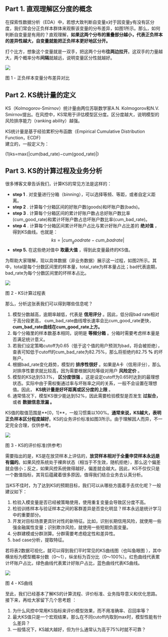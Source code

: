 ## **Part 1. 直观理解区分度的概念**

在探索性数据分析（EDA）中，若想大致判断自变量x对于因变量y有没有区分度，我们常会分正负样本群体来观察该变量的分布差异，如图1所示。那么，如何判断自变量是有用的？直观理解，**如果这两个分布的重叠部分越小，代表正负样本的差异性越大，自变量就能把正负样本更好地区分开。**

打个比方，想象这个变量就是一双手，把这两个分布**往两边拉开**。这双手的力量越大，两个概率分布**间隔**就越远，说明变量区分性就越好。

![](https://pic3.zhimg.com/80/v2-2f5516fd94c1f244f27f1cbf1995b7a2_720w.jpg)

图 1 - 正负样本变量分布差异对比

## **Part 2. KS统计量的定义**

KS（Kolmogorov-Smirnov）统计量由两位苏联数学家A.N. Kolmogorov和N.V. Smirnov提出。在风控中，KS常用于评估模型区分度。区分度越大，说明模型的风险排序能力（ranking ability）越强。

KS统计量是基于经验累积分布函数（Empirical Cumulative Distribution Function，ECDF\)  
建立的，一般定义为：

\(1\)ks=max{\|cum\(bad\_rate\)−cum\(good\_rate\)\|}

## **Part 3. KS的计算过程及业务分析**

很多博客文章告诉我们，计算KS的常见方法是这样的：

* **step 1**
  . 对变量进行分箱（binning），可以选择等频、等距，或者自定义距离。
* **step 2**
  . 计算每个分箱区间的好账户数\(goods\)和坏账户数\(bads\)。
* **step 3**
  . 计算每个分箱区间的累计好账户数占总好账户数比率\(cum\_good\_rate\)和累计坏账户数占总坏账户数比率\(cum\_bad\_rate\)。
* **step 4**
  . 计算每个分箱区间累计坏账户占比与累计好账户占比差的
  **绝对值**
  ，得到KS曲线。也就是：$$ks=|cum_goodrate-cum\_badrate
  |$$
* **step 5.**
  在这些绝对值中
  **取最大值**
  ，得到此变量最终的KS值。

为帮助大家理解，现以具体数据（非业务数据）展示这一过程，如图2所示。其中，total是每个分数区间里的样本量，total\_rate为样本量占比；bad代表逾期，bad\_rate为每个分数区间里的坏样本占比。

![](https://pic4.zhimg.com/80/v2-63fda3457b3e1f3b7a6f463896e5afcb_720w.jpg)

图 2 - KS计算过程表

那么，分析这张表我们可以得到哪些信息呢？

1. 模型分数越高，逾期率越低，代表是
   **信用评分**
   。因此，低分段bad rate相对于高分段更高， cum\_bad\_rate曲线增长速率会比cum\_good\_rate更快，
   **cum\_bad\_rate曲线在cum\_good\_rate上方。**
2. 每个分箱里的样本数基本相同，说明是
   **等频分箱**
   。分箱时需要考虑样本量是否满足统计意义。
3. 若我们设定策略cutoff为0.65（低于这个值的用户预测为bad，将会被拒绝），查表可知低于cutoff的cum\_bad\_rate为82.75%，那么将拒绝约82.75
   **%**
   的坏账户。
4. 根据bad\_rate变化趋势，模型的
   **排序性很好**
   。如果是A卡（信用评分），那么对排序性要求就比较高，因为需要根据风险等级对用户
   **风险定价**
   。
5. 模型的KS达到53.1%，
   **区分度很强**
   。这是设定cutoff为0.65时达到的最理想状态。实际中由于需权衡通过率与坏账率之间的关系，一般不会设置在理想值。因此，
   **KS统计量是好坏距离或区分度的上限**
   。
6. 通常情况下，模型KS很少能达到52%，因此需要检验模型是否发生
   **过拟合，**
   或者
   **数据信息泄漏 。**

KS值的取值范围是**\[0，1\]**，一般习惯乘以100%。**通常来说，KS越大，表明正负样本区分程度越好**。KS的业务评价标准如图3所示。由于理解因人而异，不一定完全合理，仅供参考。

![](https://pic4.zhimg.com/80/v2-1966290d9be4eb48f130c95ad314fe27_720w.jpg)

图 3 - KS的评价标准\(供参考\)

需要指出的是，KS是在放贷样本上评估的，**放贷样本相对于全量申贷样本永远是有偏的**。如果风控系统处于裸奔状态（相当于不生效，随机拒绝），那么这个偏差就会很小；反之，如果风控系统做得越好，偏差就会越大。因此，KS不仅仅只是一个数值指标，其背后蕴藏着很多原因，值得我们结合业务去认真分析。

当KS不佳时，为了达到KS的预期目标，我们可以从哪些方面着手去优化呢？一般建议如下：

1. 检验入模变量是否已经被策略使用，使用重复变量会导致区分度不高。
2. 检验训练样本与验证样本之间的客群差异是否变化明显？样本永远是统计学习中的重要部分。
3. 开发对目标场景更具针对性的新特征。比如，识别长期信用风险，就使用一些强金融属性变量；识别欺诈风险，就使用一些短期负面变量。
4. 分群建模或分群测算。分群需要考虑稳定性和差异性。
5. bad case分析，提取特征。

若将表2数据可视化，就可以得到我们平时常见的KS曲线图（也叫鱼眼图 ），其中横坐标为模型概率分数（0～1），纵坐标为百分比（0～100%）。红色曲线代表累计坏账户占比，绿色曲线代表累计好账户占比，蓝色曲线代表KS曲线。

![](https://pic1.zhimg.com/80/v2-38d6e05d687ba4c2860497324c079e04_720w.jpg)

图 4 - KS曲线

至此，我们已经基本了解KS的计算流程、评价标准、业务指导意义和优化思路。接下来，再给大家留下几个思考题 ：

1. 为什么风控中常用KS指标来评价模型效果，而不用准确率、召回率等？
2. 最大KS值只是一个宏观结果，那么在不同cutoff内取到max时，模型性能有什么差异？
3. 一般情况下，KS越大越好，但为什么通常认为高于75%时就不可靠？



